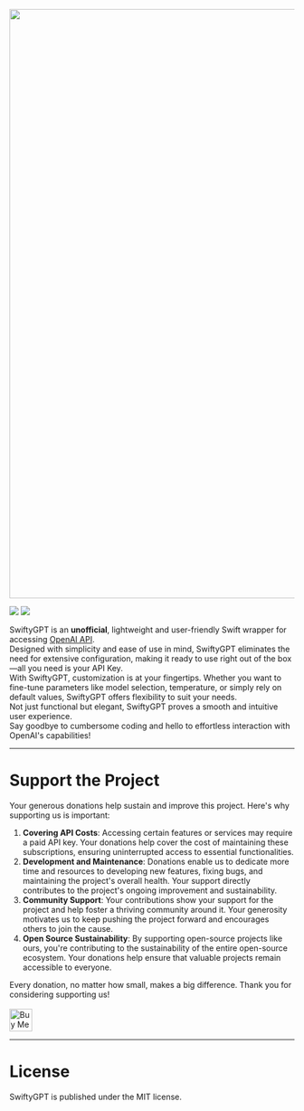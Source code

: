 <p align="center">
<img width="1042" src="https://user-images.githubusercontent.com/59933379/228211801-2646ac50-4bbf-4b4c-88b9-366bad8d76cf.png">
</p>

[![](https://img.shields.io/endpoint?url=https%3A%2F%2Fswiftpackageindex.com%2Fapi%2Fpackages%2Fantonio-war%2FSwiftyGPT%2Fbadge%3Ftype%3Dplatforms)](https://swiftpackageindex.com/antonio-war/SwiftyGPT)
[![](https://img.shields.io/endpoint?url=https%3A%2F%2Fswiftpackageindex.com%2Fapi%2Fpackages%2Fantonio-war%2FSwiftyGPT%2Fbadge%3Ftype%3Dswift-versions)](https://swiftpackageindex.com/antonio-war/SwiftyGPT)

SwiftyGPT is an **unofficial**, lightweight and user-friendly Swift wrapper for accessing [OpenAI API](https://platform.openai.com/docs/api-reference).<br>
Designed with simplicity and ease of use in mind, SwiftyGPT eliminates the need for extensive configuration, making it ready to use right out of the box—all you need is your API Key.<br>
With SwiftyGPT, customization is at your fingertips. Whether you want to fine-tune parameters like model selection, temperature, or simply rely on default values, SwiftyGPT offers flexibility to suit your needs.<br>
Not just functional but elegant, SwiftyGPT proves a smooth and intuitive user experience.<br>
Say goodbye to cumbersome coding and hello to effortless interaction with OpenAI's capabilities!<br>

---
# Support the Project
Your generous donations help sustain and improve this project. Here's why supporting us is important:
1. **Covering API Costs**: Accessing certain features or services may require a paid API key. Your donations help cover the cost of maintaining these subscriptions, ensuring uninterrupted access to essential functionalities.
2. **Development and Maintenance**: Donations enable us to dedicate more time and resources to developing new features, fixing bugs, and maintaining the project's overall health. Your support directly contributes to the project's ongoing improvement and sustainability.
3. **Community Support**: Your contributions show your support for the project and help foster a thriving community around it. Your generosity motivates us to keep pushing the project forward and encourages others to join the cause.
4. **Open Source Sustainability**: By supporting open-source projects like ours, you're contributing to the sustainability of the entire open-source ecosystem. Your donations help ensure that valuable projects remain accessible to everyone.

Every donation, no matter how small, makes a big difference. Thank you for considering supporting us!<br><br>
<a href="https://www.buymeacoffee.com/antoniowar" target="_blank"><img src="https://github.com/appcraftstudio/buymeacoffee/raw/master/Images/snapshot-bmc-button.png" alt="Buy Me A Coffee" height="40"></a>

---
# License
SwiftyGPT is published under the MIT license.

